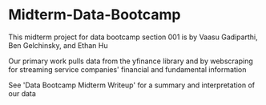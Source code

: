 # Midterm-Data-Bootcamp
This midterm project for data bootcamp section 001 is by Vaasu Gadiparthi, Ben Gelchinsky, and Ethan Hu

Our primary work pulls data from the yfinance library and by webscraping for streaming service companies' financial and fundamental information

See 'Data Bootcamp Midterm Writeup' for a summary and interpretation of our data
